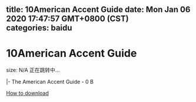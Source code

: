 
title: 10American Accent Guide
date: Mon Jan 06 2020 17:47:57 GMT+0800 (CST)    
categories: baidu
---

# 10American Accent Guide
size: N/A
 正在跳转中...
 
|- The American Accent Guide - 0 B

[How to download](https://bpcam.bemobtrk.com/go/2ceec3aa-1ca2-46d6-b9ff-aaa5c184517c?jno=2110)